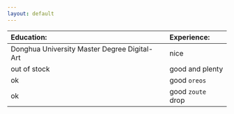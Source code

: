 ```yaml
---
layout: default
---
```


| Education:        | Experience:     |
|:------------------|:------------------|
| Donghua University Master Degree Digital-Art| nice              |
| out of stock      | good and plenty   | 
| ok                | good `oreos`      | 
| ok                | good `zoute` drop | 
